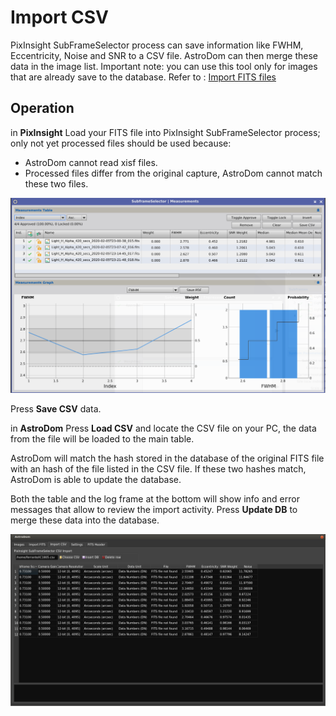 # Import CSV
PixInsight SubFrameSelector process can save information like FWHM, Eccentricity, Noise and SNR to a CSV file.
AstroDom can then merge these data in the image list. 
Important note: you can use this tool only for images that are already save to the database. Refer to : [Import FITS files](importFits.md)

## Operation
in **PixInsight**
Load your FITS file into PixInsight SubFrameSelector process; only not yet processed files should be used because:
- AstroDom cannot read xisf files.
- Processed files differ from the original capture, AstroDom cannot match these two files.

 ![PixInsight SubFrameSelector Process](importCsv1.png)
 
 Press **Save  CSV** data.

in **AstroDom**
Press **Load CSV** and locate the CSV file on your PC, the data from the file will be loaded to the main table.

AstroDom will match the hash stored in the database of the original FITS file with an hash of the file listed in the CSV file. If these two hashes match, AstroDom is able to update the database. 

Both the table and the log frame at the bottom will show info and error messages that allow to review the import activity.
Press **Update DB** to merge these data into the database.

![Loading CSVdata](importCsv2.png)






